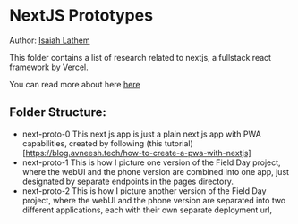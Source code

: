 # NextJS Prototypes

Author: [Isaiah Lathem](https://github.com/ilathem)

This folder contains a list of research related to nextjs, a fullstack react framework by Vercel.

You can read more about here [here](https://nextjs.org/)

## Folder Structure:

- next-proto-0
  This next js app is just a plain next js app with PWA capabilities, created by following (this tutorial)[https://blog.avneesh.tech/how-to-create-a-pwa-with-nextjs]
- next-proto-1
  This is how I picture one version of the Field Day project, where the webUI and the phone version are combined into one app, just designated by separate endpoints in the pages directory.
- next-proto-2
  This is how I picture another version of the Field Day project, where the webUI and the phone version are separated into two different applications, each with their own separate deployment url,